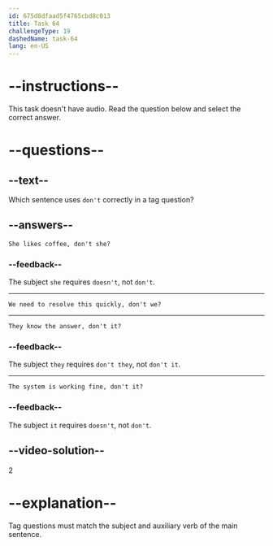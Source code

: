 ```yaml
---
id: 675d8dfaad5f4765cbd8c013
title: Task 64
challengeType: 19
dashedName: task-64
lang: en-US
---
```


# --instructions--

This task doesn't have audio. Read the question below and select the correct answer.

# --questions--

## --text--

Which sentence uses `don't` correctly in a tag question?

## --answers--

`She likes coffee, don't she?`

### --feedback--

The subject `she` requires `doesn't`, not `don't`.

---

`We need to resolve this quickly, don't we?`

---

`They know the answer, don't it?`

### --feedback--

The subject `they` requires `don't they`, not `don't it`.

---

`The system is working fine, don't it?`

### --feedback--

The subject `it` requires `doesn't`, not `don't`.

## --video-solution--

2

# --explanation--

Tag questions must match the subject and auxiliary verb of the main sentence.
